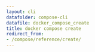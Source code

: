 ```yaml
---
layout: cli
datafolder: compose-cli
datafile: docker_compose_create
title: docker compose create
redirect_from:
- /compose/reference/create/
---
```

<!--
Sorry, but the contents of this page are automatically generated from
Docker's source code. If you want to suggest a change to the text that appears
here, you'll need to find the string by searching this repo:
https://github.com/docker/compose
-->
